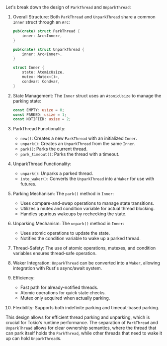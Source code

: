 Let's break down the design of `ParkThread` and `UnparkThread`:

1. Overall Structure:
   Both `ParkThread` and `UnparkThread` share a common `Inner` struct through an `Arc`:

    ```rust
    pub(crate) struct ParkThread {
        inner: Arc<Inner>,
    }

    pub(crate) struct UnparkThread {
        inner: Arc<Inner>,
    }

    struct Inner {
        state: AtomicUsize,
        mutex: Mutex<()>,
        condvar: Condvar,
    }
    ```

2. State Management:
   The `Inner` struct uses an `AtomicUsize` to manage the parking state:

    ```rust
    const EMPTY: usize = 0;
    const PARKED: usize = 1;
    const NOTIFIED: usize = 2;
    ```

3. ParkThread Functionality:
   - `new()`: Creates a new `ParkThread` with an initialized `Inner`.
   - `unpark()`: Creates an `UnparkThread` from the same `Inner`.
   - `park()`: Parks the current thread.
   - `park_timeout()`: Parks the thread with a timeout.

4. UnparkThread Functionality:
   - `unpark()`: Unparks a parked thread.
   - `into_waker()`: Converts the `UnparkThread` into a `Waker` for use with futures.

5. Parking Mechanism:
   The `park()` method in `Inner`:
   - Uses compare-and-swap operations to manage state transitions.
   - Utilizes a mutex and condition variable for actual thread blocking.
   - Handles spurious wakeups by rechecking the state.

6. Unparking Mechanism:
   The `unpark()` method in `Inner`:
   - Uses atomic operations to update the state.
   - Notifies the condition variable to wake up a parked thread.

7. Thread-Safety:
   The use of atomic operations, mutexes, and condition variables ensures
   thread-safe operation.

8. Waker Integration:
   `UnparkThread` can be converted into a `Waker`, allowing integration with
   Rust's async/await system.

9. Efficiency:
   - Fast path for already-notified threads.
   - Atomic operations for quick state checks.
   - Mutex only acquired when actually parking.

10. Flexibility:
    Supports both indefinite parking and timeout-based parking.

This design allows for efficient thread parking and unparking, which is crucial
for Tokio's runtime performance. The separation of `ParkThread` and `UnparkThread`
allows for clear ownership semantics, where the thread that can park itself
holds the `ParkThread`, while other threads that need to wake it up can hold
`UnparkThread`s. 
